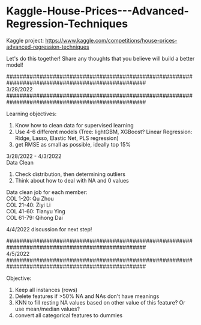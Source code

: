 # Kaggle-House-Prices---Advanced-Regression-Techniques
Kaggle project: https://www.kaggle.com/competitions/house-prices-advanced-regression-techniques

Let's do this together! Share any thoughts that you believe will build a better model!


################################################################################################## <br />
3/28/2022 <br />
################################################################################################## <br />

Learning objectives: 
1. Know how to clean data for supervised learning
2. Use 4-6 different models (Tree: lightGBM, XGBoost? Linear Regression: Ridge, Lasso, Elastic Net, PLS regression)
3. get RMSE as small as possible, ideally top 15%


3/28/2022 - 4/3/2022 <br />
Data Clean <br />
1) Check distribution, then determining outliers
2) Think about how to deal with NA and 0 values

Data clean job for each member: <br />
COL 1-20: Qu Zhou <br />
COL 21-40: Ziyi Li <br />
COL 41-60: Tianyu Ying <br />
COL 61-79: Qihong Dai <br />

4/4/2022 discussion for next step!

################################################################################################## <br />
4/5/2022 <br />
################################################################################################## <br />

Objective:
1. Keep all instances (rows)
2. Delete features if >50% NA and NAs don't have meanings
3. KNN to fill resting NA values based on other value of this feature? Or use mean/median values?
4. convert all categorical features to dummies
